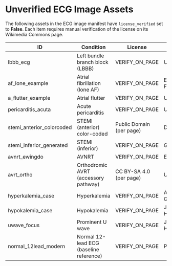 # Unverified ECG Image Assets

The following assets in the ECG image manifest have `license_verified` set to **False**. Each item requires manual verification of the license on its Wikimedia Commons page.

| ID | Condition | License | Author | Page URL |
|---|---|---|---|---|
| lbbb_ecg | Left bundle branch block (LBBB) | VERIFY_ON_PAGE | Unknown | https://commons.wikimedia.org/wiki/File:ECG-LBBB.jpg |
| af_lone_example | Atrial fibrillation (lone AF) | VERIFY_ON_PAGE | Ew12 DOC FOR U | https://commons.wikimedia.org/wiki/File:12_lead_lone_AF.PNG |
| a_flutter_example | Atrial flutter | VERIFY_ON_PAGE | Unknown | https://commons.wikimedia.org/wiki/File:12_lead_Atrial_Flutter.png |
| pericarditis_acuta | Acute pericarditis | VERIFY_ON_PAGE | Unknown | https://commons.wikimedia.org/wiki/File:Acute_pericarditis.jpg |
| stemi_anterior_colorcoded | STEMI (anterior) color-coded | Public Domain (per page) | Displaced | https://commons.wikimedia.org/wiki/File:12_Lead_EKG_ST_Elevation_tracing_color_coded.jpg |
| stemi_inferior_generated | STEMI (inferior) | VERIFY_ON_PAGE | Glenlarson | https://commons.wikimedia.org/wiki/File:12_lead_generated_inferior_MI.JPG |
| avnrt_ewingdo | AVNRT | VERIFY_ON_PAGE | Ewingdo | https://commons.wikimedia.org/wiki/File:ECG_AVNRT_181_bpm.jpg |
| avrt_ortho | Orthodromic AVRT (accessory pathway) | CC BY-SA 4.0 (per page) | Unknown | https://commons.wikimedia.org/wiki/File:Orthodromic_atrioventricular_reentrant_tachycardia_(AVRT)_in_the_setting_of_an_accessory_AV_pathway.jpg |
| hyperkalemia_case | Hyperkalemia | VERIFY_ON_PAGE | Agbayani & Gonzales | https://commons.wikimedia.org/wiki/File:Hyperkalemia_ECG.jpg |
| hypokalemia_case | Hypokalemia | VERIFY_ON_PAGE | James Heilman | https://commons.wikimedia.org/wiki/File:LowKECG.JPG |
| uwave_focus | Prominent U wave | VERIFY_ON_PAGE | James Heilman | https://commons.wikimedia.org/wiki/File:Uwave.jpg |
| normal_12lead_modern | Normal 12-lead ECG (baseline reference) | VERIFY_ON_PAGE | Peterhcharlton | https://commons.wikimedia.org/wiki/File:12_lead_ECG.jpg |
